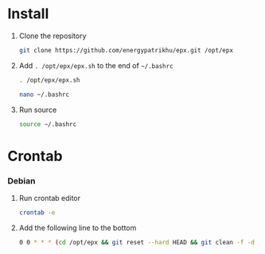 # Install
1. Clone the repository
    ```bash
    git clone https://github.com/energypatrikhu/epx.git /opt/epx
    ```
2. Add `. /opt/epx/epx.sh` to the end of `~/.bashrc`
    ```bash
    . /opt/epx/epx.sh
    ```
    ```bash
    nano ~/.bashrc
    ```
4. Run source
    ```bash
    source ~/.bashrc
    ```

# Crontab

### Debian
1. Run crontab editor
    ```bash
    crontab -e
    ```
2. Add the following line to the bottom
    ```bash
    0 0 * * * (cd /opt/epx && git reset --hard HEAD && git clean -f -d && git pull)
    ```

